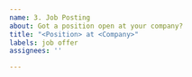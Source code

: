 ```yaml
---
name: 3. Job Posting
about: Got a position open at your company?
title: "<Position> at <Company>"
labels: job offer
assignees: ''

---
```


<!-- Rules for posting! -->
<!-- 1. We allow direct posting only! No proxying through recruitment folks. -->
<!-- 2. Mention if the position is part or full time. -->
<!-- 3. Put contact details in there (an email address is good). -->
<!-- 4. Include a timeframe for the hiring. It's also helpful for us, because we need to tear the posting down at some point! -->

<!-- Example of a well formatted job posting: -->
<!-- https://github.com/reactbris/meetup/issues/47 -->
